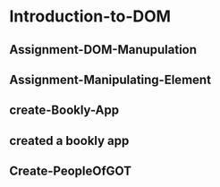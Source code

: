 # Introduction-to-DOM
## Assignment-DOM-Manupulation
## Assignment-Manipulating-Element
## create-Bookly-App
## created a bookly app
## Create-PeopleOfGOT
